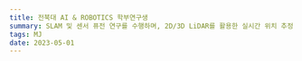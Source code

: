 ```yaml
---
title: 전북대 AI & ROBOTICS 학부연구생
summary: SLAM 및 센서 퓨전 연구를 수행하며, 2D/3D LiDAR를 활용한 실시간 위치 추정 알고리즘을 개발하고 다양한 센서 데이터를 통합하는 연구를 진행했습니다.
tags: MJ
date: 2023-05-01
---
```

